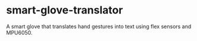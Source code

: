 # smart-glove-translator
A smart glove that translates hand gestures into text using flex sensors and MPU6050.
